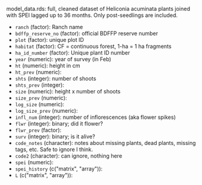 model_data.rds: full, cleaned dataset of Heliconia acuminata plants joined with SPEI lagged up to 36 months. Only post-seedlings are included.

- `ranch` (factor): Ranch name
- `bdffp_reserve_no` (factor): official BDFFP reserve number
- `plot` (factor): unique plot ID
- `habitat` (factor): CF = continuous forest, 1-ha = 1 ha fragments
- `ha_id_number` (factor): Unique plant ID number
- `year` (numeric): year of survey (in Feb)
- `ht` (numeric): height in cm
- `ht_prev` (numeric):
- `shts` (integer): number of shoots
- `shts_prev` (integer):
- `size` (numeric): height x number of shoots
- `size_prev` (numeric):
- `log_size` (numeric):
- `log_size_prev` (numeric):
- `infl_num` (integer): number of inflorescences (aka flower spikes)
- `flwr` (integer): binary; did it flower?
- `flwr_prev` (factor):
- `surv` (integer): binary; is it alive?
- `code_notes` (character): notes about missing plants, dead plants, missing tags, etc.  Safe to ignore I think.
- `code2` (character): can ignore, nothing here
- `spei` (numeric):
- `spei_history` (c("matrix", "array")):
- `L` (c("matrix", "array")):